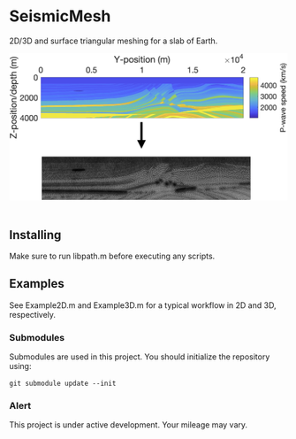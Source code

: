 # SeismicMesh
2D/3D and surface triangular meshing for a slab of Earth. 

<p align="center">
  <img src = "imgs/Example.jpg"> &nbsp &nbsp &nbsp &nbsp
</p>

## Installing

Make sure to run libpath.m before executing any scripts. 

## Examples

See Example2D.m and Example3D.m for a typical workflow in 2D and 3D, respectively. 


### Submodules
Submodules are used in this project. You should initialize the repository using:
```
git submodule update --init

```
### Alert
This project is under active development. Your mileage may vary.
